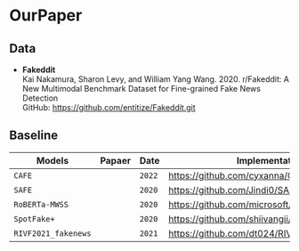 # OurPaper

## Data
* **Fakeddit** \
Kai Nakamura, Sharon Levy, and William Yang Wang. 2020. r/Fakeddit: A New Multimodal Benchmark Dataset for Fine-grained Fake News Detection \
GitHub: https://github.com/entitize/Fakeddit.git 

## Baseline

| Models                | Papaer | Date          | Implementations                                              | Framework      |
|-----------------------|--------| --------------|--------------------------------------------------------------|----------------|
| `CAFE`                |        | `2022`        | https://github.com/cyxanna/CAFE.git                          | `PyTorch`      |
| `SAFE`                |        | `2020`        | https://github.com/Jindi0/SAFE.git                           | `TensorFlow`   | 
| `RoBERTa-MWSS`        |        | `2020`        | https://github.com/microsoft/MWSS.git                        | `PyTorch`      |
| `SpotFake+`           |        | `2020`        | https://github.com/shiivangii/SpotFakePlus.git               | `Keras`        |
| `RIVF2021_fakenews`   |        | `2021`        | https://github.com/dt024/RIVF2021_fakenews.git               | `TensorFlow`   |

